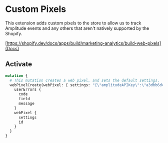 # Custom Pixels
This extension adds custom pixels to the store to allow us to track Amplitude events and any others that aren't natively supported by the Shopify.

[https://shopify.dev/docs/apps/build/marketing-analytics/build-web-pixels](Docs)

## Activate

```graphql
mutation {
  # This mutation creates a web pixel, and sets the default settings.
  webPixelCreate(webPixel: { settings: "{\"amplitudeAPIKey\":\"a3dbb6dc52eedb09088e245a9af7944c\"}" }) {
    userErrors {
      code
      field
      message
    }
    webPixel {
      settings
      id
    }
  }
}
```